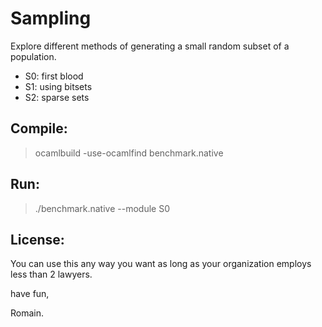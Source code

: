Sampling
========

Explore different methods of generating a small random subset of
a population.

 + S0: first blood
 + S1: using bitsets
 + S2: sparse sets

Compile:
--------

> ocamlbuild -use-ocamlfind benchmark.native

Run:
----

> ./benchmark.native --module S0

License:
--------
You can use this any way you want as long as your organization employs less 
than 2 lawyers.

have fun,

Romain.